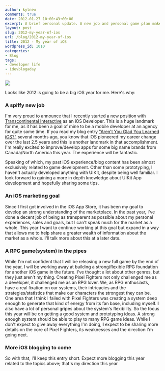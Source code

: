 ```yaml
---
author: kylnew
comments: true
date: 2012-01-27 10:00:43+00:00
excerpt: A brief personal update. A new job and personal game plan make it look like this year is coming up iOS for me.
layout: post
slug: 2012-my-year-of-ios
url: /blog/2012-my-year-of-ios
title: 2012 - My year of iOS
wordpress_id: 1010
categories:
- Blog
tags:
- developer life
- idevblogaday
---
```


![](http://kylnew.com/wp-content/uploads/2012/01/IMG_0054-660x200.jpg)

Looks like 2012 is going to be a big iOS year for me. Here's why:



### A spiffy new job


I'm very proud to announce that I recently started a new position with [Transcontinental Interactive](http://www.transcontinental-interactive.com/home.aspx) as an iOS Developer. This is a huge landmark for me, as it has been a goal of mine to be a mobile developer at an agency for quite some time. If you read my blog entry ["Aren't You Glad You Learned iOS?"](http://www.bitwit.ca/blog/arent-you-glad-you-learned-ios/) several months ago, you know that iOS pioneered my career change over the last 2.5 years and this is another landmark in that accomplishment.  I'm really excited to improve/develop apps for some big name brands from Canada/North America this year. The experience will be fantastic.

Speaking of which, my past iOS experience/blog content has been almost exclusively related to game development.  Other than some prototyping, I haven't actually developed anything with UIKit, despite being well familiar. I look forward to gaining a more in depth knowledge about UIKit App development and hopefully sharing some tips.



### An iOS marketing goal


Since I first got involved in the iOS App Store, it has been my goal to develop an strong understanding of the marketplace. 
In the past year, I've done a decent job of being as transparent as possible about my personal experiences, sales and goals, but I can't speak much for the market as a whole. This year I want to continue working at this goal but expand in a way that allows me to help share a greater wealth of information about the market as a whole. I'll talk more about this at a later date.



### A RPG game(system) in the pipes


While I'm not confident that I will be releasing a new full game by the end of the year, I will be working away at building a strong/flexible RPG foundation for another iOS game in the future. I've thought a lot about other genres, but they just aren't my thing. Creating Pixel Fighters not only challenged me as a developer, it challenged me as an RPG lover. We, as RPG enthusiasts, have a real fixation on our systems, their intricacies and the strategies/statistics that make our characters the strongest they can be.  One area that I think I failed with Pixel Fighters was creating a system deep enough to generate that kind of energy from its fan base, including myself. I also have a lot of personal gripes about the system's flexibility. So the focus this year will be on getting a good system and prototyping ideas. A strong enough system should be able to play to many RPG game ideas. While I don't expect to give away everything I'm doing, I expect to be sharing more details on the core of Pixel Fighters, its weaknesses and the direction I'm going next.



### More iOS blogging to come


So with that, I'll keep this entry short. Expect more blogging this year related to the topics above; that's my direction this year
